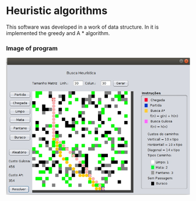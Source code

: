 # Heuristic algorithms

This software was developed in a work of data structure. In it is implemented the greedy and A * algorithm.


### Image of program

![Image of program](https://github.com/CarlosValdiero/heuristic/blob/master/program_photo.jpg)
